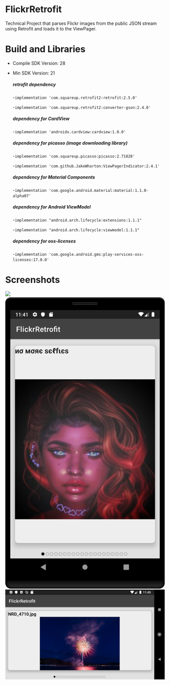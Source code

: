 # FlickrRetrofit


Technical Project that parses Flickr images from the public JSON stream using Retrofit and loads it to the ViewPager.



# Build and Libraries

  - Compile SDK Version: 28
  - Min SDK Version: 21

	##### retrofit dependency
  
	-`implementation 'com.squareup.retrofit2:retrofit:2.5.0'`

	-`implementation 'com.squareup.retrofit2:converter-gson:2.4.0'`

	##### dependency for CardView
  
	-`implementation 'androidx.cardview:cardview:1.0.0'`

	##### dependency for picasso (image downloading library)
  
	-`implementation 'com.squareup.picasso:picasso:2.71828'`

	-`implementation 'com.github.JakeWharton:ViewPagerIndicator:2.4.1'`

	##### dependency for Material Components
  
	-`implementation 'com.google.android.material:material:1.1.0-alpha07'`

	##### dependency for Android ViewModel
  
	-`implementation "android.arch.lifecycle:extensions:1.1.1"`
  
	-`implementation "android.arch.lifecycle:viewmodel:1.1.1"`

	##### dependency for oss-licenses
  
	-`implementation 'com.google.android.gms:play-services-oss-licenses:17.0.0'`
  
  
# Screenshots
![](scroll_gif.gif)
![](screenshot1.png)
![](screenshot2.png)
